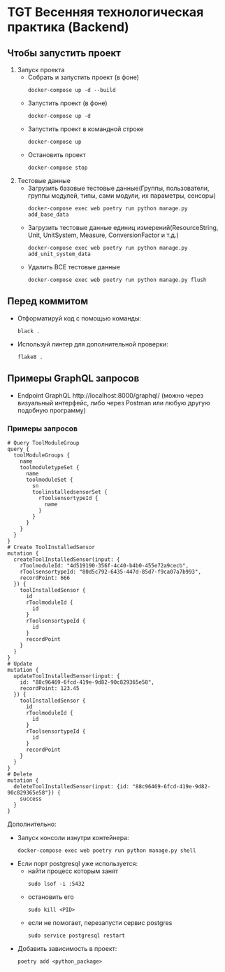 # TGT Весенняя технологическая практика (Backend)

## Чтобы запустить проект
1. Запуск проекта
   * Собрать и запустить проект (в фоне)
     ```commandline
     docker-compose up -d --build
     ```
   * Запустить проект (в фоне)
     ```commandline
     docker-compose up -d
     ```
   * Запустить проект в командной строке
     ```commandline
     docker-compose up
     ```
   * Остановить проект
     ```commandline
     docker-compose stop
     ```
2. Тестовые данные
   * Загрузить базовые тестовые данные(Группы, пользователи, группы модулей, типы, сами модули, их параметры, сенсоры)
     ```commandline
     docker-compose exec web poetry run python manage.py add_base_data
     ```
   * Загрузить тестовые данные единиц измерений(ResourceString, Unit, UnitSystem, Measure, ConversionFactor и т.д.)
     ```commandline
     docker-compose exec web poetry run python manage.py add_unit_system_data
     ```
   * Удалить ВСЕ тестовые данные
     ```commandline
     docker-compose exec web poetry run python manage.py flush
     ```

## Перед коммитом
*  Отформатируй код с помощью команды:
    ```commandline
    black .
    ```
*  Используй линтер для дополнительной проверки:
    ```commandline
    flake8 .
    ```
## Примеры GraphQL запросов
* Endpoint GraphQL http://localhost:8000/graphql/ (можно через визуальный интерфейс, либо через Postman или любую другую подобную программу)

### Примеры запросов

```
# Query ToolModuleGroup
query {
  toolModuleGroups {
    name
    toolmoduletypeSet {
      name
      toolmoduleSet {
        sn
        toolinstalledsensorSet {
          rToolsensortypeId {
            name
          }
        }
      }
    }
  }
}
# Create ToolInstalledSensor
mutation {
  createToolInstalledSensor(input: {
    rToolmoduleId: "4d519190-356f-4c40-b4b0-455e72a9cecb",
    rToolsensortypeId: "80d5c792-6435-447d-85d7-f9ca07a7b993",
    recordPoint: 666
  }) {
    toolInstalledSensor {
      id
      rToolmoduleId {
        id
      }
      rToolsensortypeId {
        id
      }
      recordPoint
    }
  }
}
# Update
mutation {
  updateToolInstalledSensor(input: {
    id: "88c96469-6fcd-419e-9d82-90c829365e58",
    recordPoint: 123.45
  }) {
    toolInstalledSensor {
      id
      rToolmoduleId {
        id
      }
      rToolsensortypeId {
        id
      }
      recordPoint
    }
  }
}
# Delete
mutation {
  deleteToolInstalledSensor(input: {id: "88c96469-6fcd-419e-9d82-90c829365e58"}) {
    success
  }
}
```


Дополнительно:
* Запуск консоли изнутри контейнера:
  ```commandline
  docker-compose exec web poetry run python manage.py shell 
  ```
* Если порт postgresql уже используется:
  * найти процесс которым занят
    ```commandline
    sudo lsof -i :5432
    ```
  * остановить его
    ```commandline
    sudo kill <PID>
    ```
  * если не помогает, перезапусти сервис postgres
    ```commandline
    sudo service postgresql restart 
    ```
* Добавить зависимость в проект:
  ```commandline
  poetry add <python_package>
  ```